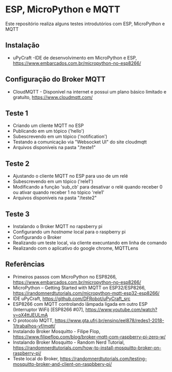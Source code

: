 # ESP, MicroPython e MQTT
Este repositório realiza alguns testes introdutórios com ESP, MicroPython e MQTT 

## Instalação 
* uPyCraft -IDE de desenvolvimento em MicroPython e ESP, https://www.embarcados.com.br/micropython-no-esp8266/

## Configuração do Broker MQTT 
* CloudMQTT - Disponível na internet e possui um plano básico limitado e gratuíto, https://www.cloudmqtt.com/ 

## Teste 1
* Criando um cliente MQTT no ESP
* Publicando em um tópico ('hello') 
* Subescrevendo em um tópico ('notification') 
* Testando a comunicação via "Websocket UI" do site cloudmqtt
* Arquivos disponíveis na pasta "/teste1" 

## Teste 2
* Ajustando o cliente MQTT no ESP para uso de um relé
* Subescrevendo em um tópico ('rele1')
* Modificando a função 'sub_cb' para desativar o relé quando receber 0 ou ativar quando receber 1 no tópico 'rele1'
* Arquivos disponíveis na pasta "/teste2" 

## Teste 3 
* Instalando o Broker MQTT no rapsberry pi
* Configurando um _hostname_ local para o raspberry pi 
* Configurando o Broker 
* Realizando um teste local, via cliente execuntando em linha de comando 
* Realizando com o aplicativo do google chrome, MQTTLens



## Referências 
* Primeiros passos com MicroPython no ESP8266, https://www.embarcados.com.br/micropython-no-esp8266/
* MicroPython – Getting Started with MQTT on ESP32/ESP8266, https://randomnerdtutorials.com/micropython-mqtt-esp32-esp8266/ 
* IDE uPyCraft, https://github.com/DFRobot/uPyCraft_src
* ESP8266 com MQTT controlando lâmpada ligada em outro ESP (Interruptor WiFi) [ESP8266 #07],  https://www.youtube.com/watch?v=oX4ttJEULmA
* O protocolo MQTT, https://www.gta.ufrj.br/ensino/eel878/redes1-2018-1/trabalhos-vf/mqtt/ 
* Instalando Broker Mosquitto - Filipe Flop,  https://www.filipeflop.com/blog/broker-mqtt-com-raspberry-pi-zero-w/
* Instalando Broker Mosquitto - Random Nerd Tutorial, https://randomnerdtutorials.com/how-to-install-mosquitto-broker-on-raspberry-pi/ 
* Teste local do Broker,  https://randomnerdtutorials.com/testing-mosquitto-broker-and-client-on-raspbbery-pi/ 
